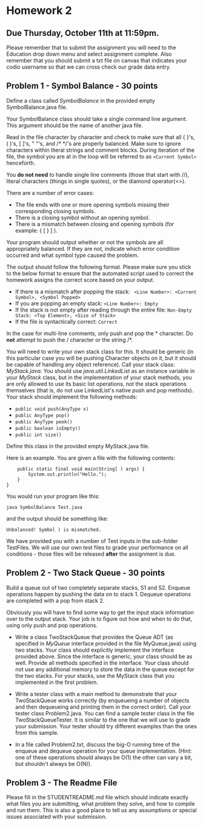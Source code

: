 # Homework 2

## Due Thursday, October 11th at 11:59pm.

Please remember that to submit the assignment you will need to the Education drop down menu and select 
assignment complete.   Also remember that you should submit a txt file on canvas that indicates your codio username
so that we can cross check our grade data entry.

## Problem 1 - Symbol Balance - 30 points

Define a class called *SymbolBalance* in the provided empty SymbolBalance.java file.

Your SymbolBalance class should take a single command line argument. This argument should be the name of another java file.

Read in the file character by character and check to make sure that all  { }'s, ( )'s, [ ]'s, " "'s, and /\* \*/'s are properly balanced. Make sure to ignore characters within literal strings and comment blocks. During iteration of the file, the symbol you are at in the loop will be referred to as ```<Current Symbol>``` henceforth.

You **do not need** to handle single line comments (those that start with //), literal characters (things in single quotes), or the diamond operator(<>).

There are a number of error cases:

* The file ends with one or more opening symbols missing their corresponding closing symbols.
* There is a closing symbol without an opening symbol.
* There is a mismatch between closing and opening symbols (for example: { [ } ] ).

Your program should output whether or not the symbols are all appropriately balanced.  If they are not, indicate which error condition occurred and what symbol type caused the problem. 

The output should follow the following format. Please make sure you stick to the below format to ensure that the automated script used to correct the homework assigns the correct score based on your output.

* If there is a mismatch after popping the stack: ``` <Line Number>: <Current Symbol>, <Symbol Popped>```
* If you are popping an empty stack: ```<Line Number>: Empty```
* If the stack is not empty after reading through the entire file: ```Non-Empty Stack: <Top Element>, <Size of Stack>```
* If the file is syntactically correct: ```Correct```

In the case for multi-line comments, only push and pop the * character. Do **not** attempt to push the / character or the string /*.

You will need to write your own stack class for this. It should be generic (in this particular case you will be pushing Character objects on it, but it should be capable of handling any object reference).  Call your stack class: *MyStack.java*. You should use *java.util.LinkedList* as an instance variable in your *MyStack* class, but in the implementation of your stack methods, you are only allowed to use its basic  list operations, not the stack operations themselves (that is, do not use LinkedList's native push and pop methods).  Your stack should implement the following methods:

* ```public void push(AnyType x)```
* ```public AnyType pop()```
* ```public AnyType peek()```
* ```public boolean isEmpty()```
* ```public int size()```

Define this class in the provided empty MyStack.java file.

Here is an example.  You are given a file with the following contents:

```public class Test{
    public static final void main(String[ ) args) { 
        System.out.println("Hello."); 
    } 
}
```

You would run your program like this:

```java SymbolBalance Test.java```

and the output should be something like:

```Unbalanced! Symbol ) is mismatched.```

We have provided you with a number of Test inputs in the sub-folder TestFiles. We will use our own test files to grade your performance on all conditions - those files will be released **after** the assignment is due.


## Problem 2 - Two Stack Queue - 30 points

Build a queue out of two completely separate stacks, S1 and S2. Enqueue operations happen by pushing the data on to stack 1.
Dequeue operations are completed with a pop from stack 2.  

Obviously you will have to find some way to get the input stack information over to the output stack.  Your job is to figure out how and when to do that, using only push and pop operations.

* Write a class TwoStackQueue that provides the Queue ADT (as specified in *MyQueue* interface provided in the file MyQueue.java) using two stacks. Your class should explicitly implement the interface provided above.  Since the interface is generic, your class should be as well. Provide all methods specified in the interface. Your class should not use any additional memory to store the data in the queue except for the two stacks. 
For your stacks, use the MyStack class that you implemented in the first problem.

* Write a tester class with a main method to demonstrate that your TwoStackQueue works correctly (by enqueueing a number of objects and then dequeueing and printing them in the correct order).   Call your tester class Problem2.java.  You can find a sample tester class in the file TwoStackQueueTester. It is similar to the one that we will use to grade your submission.
Your tester should try different examples than the ones from this sample.

* In a file called Problem2.txt, discuss the big-O running time of the enqueue and dequeue operation for your queue implementation. (Hint: one of these operations should always be O(1) the other can vary a bit, but shouldn't always be O(N)).

## Problem 3 - The Readme File

Please fill in the STUDENTREADME.md file which should indicate exactly what files you are submitting, what problem they solve, and how to compile and run them. This is also a good place to tell us any assumptions or special issues associated with your submission.